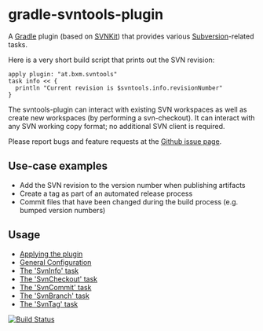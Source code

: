 # gradle-svntools-plugin

A [Gradle](https://www.gradle.org) plugin (based on [SVNKit](http://svnkit.com/)) that provides various [Subversion](http://svnbook.red-bean.com/)-related tasks.

Here is a very short build script that prints out the SVN revision:

    apply plugin: "at.bxm.svntools"
    task info << {
      println "Current revision is $svntools.info.revisionNumber"
    }

The svntools-plugin can interact with existing SVN workspaces as well as create new workspaces (by performing a svn-checkout). It can interact with any SVN working copy format; no additional SVN client is required.

Please report bugs and feature requests at the [Github issue page](https://github.com/martoe/gradle-svntools-plugin/issues).

## Use-case examples

* Add the SVN revision to the version number when publishing artifacts
* Create a tag as part of an automated release process
* Commit files that have been changed during the build process (e.g. bumped version numbers)

## Usage

* [Applying the plugin](docs/ApplyPlugin.md)
* [General Configuration](docs/GeneralConfig.md)
* [The 'SvnInfo' task](docs/SvnInfo.md)
* [The 'SvnCheckout' task](docs/SvnCheckout.md)
* [The 'SvnCommit' task](docs/SvnCommit.md)
* [The 'SvnBranch' task](docs/SvnBranch.md)
* [The 'SvnTag' task](docs/SvnTag.md)

[![Build Status](https://travis-ci.org/martoe/gradle-svntools-plugin.png)](https://travis-ci.org/martoe/gradle-svntools-plugin)

